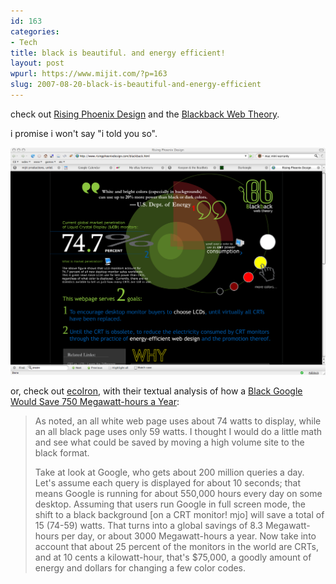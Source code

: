 ```yaml
---
id: 163
categories:
- Tech
title: black is beautiful. and energy efficient!
layout: post
wpurl: https://www.mijit.com/?p=163
slug: 2007-08-20-black-is-beautiful-and-energy-efficient
---
```

check out <a href="https://www.risingphoenixdesign.com/">Rising Phoenix Design</a> and the <a href="https://www.risingphoenixdesign.com/blackback.html">Blackback Web Theory</a>.

i promise i won't say "i told you so".

<a href="https://www.risingphoenixdesign.com/blackback.html"><img src='/images/2007/08/blackback.png' alt='blackback' width="565" /></a>

or, check out <a href="https://ecoiron.blogspot.com/">ecoIron</a>, with their textual analysis of how a <a href="https://ecoiron.blogspot.com/2007/01/black-google-would-save-3000-megawatts.html">Black Google Would Save 750 Megawatt-hours a Year</a>:

<blockquote>As noted, an all white web page uses about 74 watts to display, while an all black page uses only 59 watts. I thought I would do a little math and see what could be saved by moving a high volume site to the black format.

Take at look at Google, who gets about 200 million queries a day. Let's assume each query is displayed for about 10 seconds; that means Google is running for about 550,000 hours every day on some desktop. Assuming that users run Google in full screen mode, the shift to a black background [on a CRT monitor! mjo] will save a total of 15 (74-59) watts. That turns into a global savings of 8.3 Megawatt-hours per day, or about 3000 Megawatt-hours a year. Now take into account that about 25 percent of the monitors in the world are CRTs, and at 10 cents a kilowatt-hour, that's $75,000, a goodly amount of energy and dollars for changing a few color codes.</blockquote>
